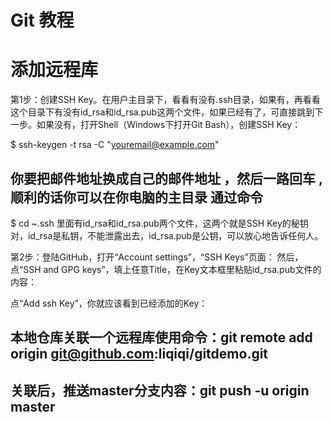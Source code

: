 Git 教程
=======
















# 添加远程库
第1步：创建SSH Key。在用户主目录下，看看有没有.ssh目录，如果有，再看看这个目录下有没有id_rsa和id_rsa.pub这两个文件，如果已经有了，可直接跳到下一步。如果没有，打开Shell（Windows下打开Git Bash），创建SSH Key：

$ ssh-keygen -t rsa -C "youremail@example.com"
## 你要把邮件地址换成自己的邮件地址 ，然后一路回车 , 顺利的话你可以在你电脑的主目录 通过命令
$ cd ~.ssh
里面有id_rsa和id_rsa.pub两个文件，这两个就是SSH Key的秘钥对，id_rsa是私钥，不能泄露出去，id_rsa.pub是公钥，可以放心地告诉任何人。

第2步：登陆GitHub，打开“Account settings”，“SSH Keys”页面：
然后，点“SSH and GPG keys”，填上任意Title，在Key文本框里粘贴id_rsa.pub文件的内容：

点“Add ssh Key”，你就应该看到已经添加的Key：

## 本地仓库关联一个远程库使用命令：git remote add origin git@github.com:liqiqi/gitdemo.git

## 关联后，推送master分支内容：git push -u origin master